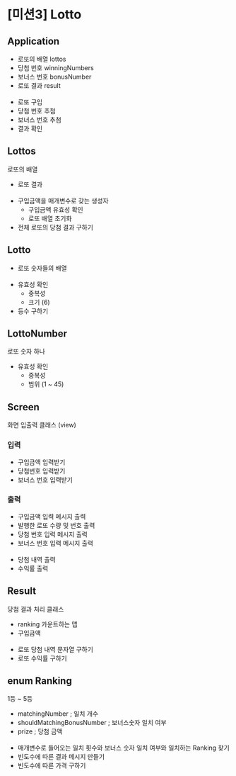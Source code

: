 # [미션3] Lotto

## Application 
- 로또의 배열 lottos
- 당첨 번호 winningNumbers
- 보너스 번호 bonusNumber
- 로또 결과 result
  <br></br>
- 로또 구입
- 당첨 번호 추첨
- 보너스 번호 추첨
- 결과 확인

## Lottos
로또의 배열
- 로또 결과
<br></br> 
- 구입금액을 매개변수로 갖는 생성자
  - 구입금액 유효성 확인
  - 로또 배열 초기화
- 전체 로또의 당첨 결과 구하기

## Lotto
- 로또 숫자들의 배열
  <br></br>
- 유효성 확인
  - 중복성
  - 크기 (6)
- 등수 구하기

## LottoNumber
로또 숫자 하나
- 유효성 확인
  - 중복성
  - 범위 (1 ~ 45)

## Screen
화면 입출력 클래스 (view)
### 입력
- 구입금액 입력받기
- 당첨번호 입력받기
- 보너스 번호 입력받기 

### 출력
- 구입금액 입력 메시지 출력
- 발행한 로또 수량 및 번호 출력
- 당첨 번호 입력 메시지 출력
- 보너스 번호 입력 메시지 출력
<br></br>
- 당첨 내역 출력
- 수익률 출력

## Result
당첨 결과 처리 클래스
- ranking 카운트하는 맵
- 구입금액
  <br></br>
- 로또 당첨 내역 문자열 구하기
- 로또 수익률 구하기

## enum Ranking
1등 ~ 5등
- matchingNumber ; 일치 개수
- shouldMatchingBonusNumber ; 보너스숫자 일치 여부
- prize ; 당첨 금액
  <br></br>
- 매개변수로 들어오는 일치 횟수와 보너스 숫자 일치 여부와 일치하는 Ranking 찾기
- 빈도수에 따른 결과 메시지 만들기
- 빈도수에 따른 가격 구하기
